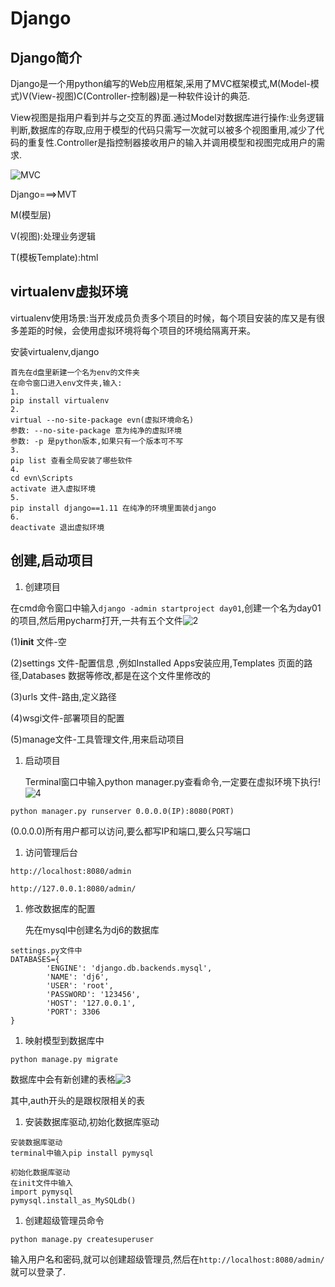 # Django

## Django简介



  Django是一个用python编写的Web应用框架,采用了MVC框架模式,M(Model-模式)V(View-视图)C(Controller-控制器)是一种软件设计的典范.

  View视图是指用户看到并与之交互的界面.通过Model对数据库进行操作:业务逻辑判断,数据库的存取,应用于模型的代码只需写一次就可以被多个视图重用,减少了代码的重复性.Controller是指控制器接收用户的输入并调用模型和视图完成用户的需求.

![MVC](D:\picture\1.png)

Django===>MVT

M(模型层)

V(视图):处理业务逻辑

T(模板Template):html



## virtualenv虚拟环境

  virtualenv使用场景:当开发成员负责多个项目的时候，每个项目安装的库又是有很多差距的时候，会使用虚拟环境将每个项目的环境给隔离开来。 

  安装virtualenv,django

```
首先在d盘里新建一个名为env的文件夹
在命令窗口进入env文件夹,输入:
1.
pip install virtualenv
2.
virtual --no-site-package evn(虚拟环境命名)
参数: --no-site-package 意为纯净的虚拟环境
参数: -p 是python版本,如果只有一个版本可不写
3.
pip list 查看全局安装了哪些软件
4.
cd evn\Scripts
activate 进入虚拟环境
5.
pip install django==1.11 在纯净的环境里面装django
6.
deactivate 退出虚拟环境
```

## 创建,启动项目

1. 创建项目

在cmd命令窗口中输入`django -admin startproject day01`,创建一个名为day01的项目,然后用pycharm打开,一共有五个文件![2](D:\picture\2.png)

(1)__init__ 文件-空

(2)settings 文件-配置信息 ,例如Installed Apps安装应用,Templates 页面的路径,Databases 数据等修改,都是在这个文件里修改的

(3)urls 文件-路由,定义路径

(4)wsgi文件-部署项目的配置

(5)manage文件-工具管理文件,用来启动项目

1. 启动项目

   Terminal窗口中输入python manager.py查看命令,一定要在虚拟环境下执行!![4](D:\picture\4.png)

`python manager.py runserver 0.0.0.0(IP):8080(PORT)`

(0.0.0.0)所有用户都可以访问,要么都写IP和端口,要么只写端口

1. 访问管理后台

`http://localhost:8080/admin`

`http://127.0.0.1:8080/admin/`

1. 修改数据库的配置

   先在mysql中创建名为dj6的数据库

```
settings.py文件中
DATABASES={
        'ENGINE': 'django.db.backends.mysql',
        'NAME': 'dj6',
        'USER': 'root',
        'PASSWORD': '123456',
        'HOST': '127.0.0.1',
        'PORT': 3306
}
```

1. 映射模型到数据库中

 `python manage.py migrate`

数据库中会有新创建的表格![3](D:\picture\3.png)

其中,auth开头的是跟权限相关的表

1. 安装数据库驱动,初始化数据库驱动

```
安装数据库驱动
terminal中输入pip install pymysql

初始化数据库驱动
在init文件中输入
import pymysql
pymysql.install_as_MySQLdb()
```

1. 创建超级管理员命令

`python manage.py createsuperuser`

输入用户名和密码,就可以创建超级管理员,然后在`http://localhost:8080/admin/`就可以登录了.

